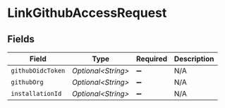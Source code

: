 # LinkGithubAccessRequest


## Fields

| Field               | Type                | Required            | Description         |
| ------------------- | ------------------- | ------------------- | ------------------- |
| `githubOidcToken`   | *Optional\<String>* | :heavy_minus_sign:  | N/A                 |
| `githubOrg`         | *Optional\<String>* | :heavy_minus_sign:  | N/A                 |
| `installationId`    | *Optional\<String>* | :heavy_minus_sign:  | N/A                 |